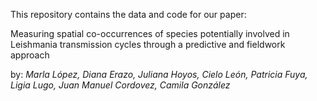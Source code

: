 This repository contains the data and code for our paper:

Measuring spatial co-occurrences of species potentially involved in Leishmania transmission cycles through a predictive and fieldwork approach
 
 
 by: *Marla López, Diana Erazo, Juliana Hoyos, Cielo León, Patricia Fuya, Ligia Lugo, Juan Manuel Cordovez, Camila González*
 
 
